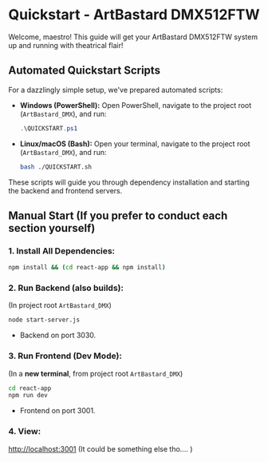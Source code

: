 # Quickstart - ArtBastard DMX512FTW

Welcome, maestro! This guide will get your ArtBastard DMX512FTW system up and running with theatrical flair!

## Automated Quickstart Scripts

For a dazzlingly simple setup, we've prepared automated scripts:

*   **Windows (PowerShell):**
    Open PowerShell, navigate to the project root (`ArtBastard_DMX`), and run:
    ```powershell
    .\QUICKSTART.ps1
    ```
*   **Linux/macOS (Bash):**
    Open your terminal, navigate to the project root (`ArtBastard_DMX`), and run:
    ```bash
    bash ./QUICKSTART.sh
    ```

These scripts will guide you through dependency installation and starting the backend and frontend servers.

## Manual Start (If you prefer to conduct each section yourself)

### 1. Install All Dependencies:
```bash
npm install && (cd react-app && npm install)
```

### 2. Run Backend (also builds):
(In project root `ArtBastard_DMX`)
```bash
node start-server.js
```
*   Backend on port 3030.

### 3. Run Frontend (Dev Mode):
(In a **new terminal**, from project root `ArtBastard_DMX`)
```bash
cd react-app
npm run dev
```
*   Frontend on port 3001.

### 4. View:
[http://localhost:3001](http://localhost:3001) (It could be something else tho.... )
